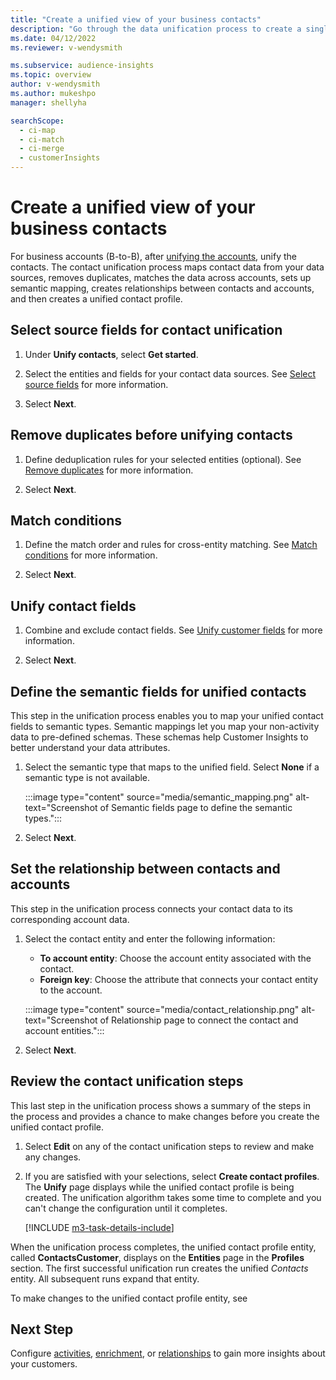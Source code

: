 ```yaml
---
title: "Create a unified view of your business contacts"
description: "Go through the data unification process to create a single master dataset of contacts."
ms.date: 04/12/2022
ms.reviewer: v-wendysmith

ms.subservice: audience-insights
ms.topic: overview
author: v-wendysmith
ms.author: mukeshpo
manager: shellyha

searchScope: 
  - ci-map
  - ci-match
  - ci-merge
  - customerInsights
---
```


# Create a unified view of your business contacts

For business accounts (B-to-B), after [unifying the accounts](map-entities.md), unify the contacts. The contact unification process maps contact data from your data sources, removes duplicates, matches the data across accounts, sets up semantic mapping, creates relationships between contacts and accounts, and then creates a unified contact profile.

## Select source fields for contact unification

1. Under **Unify contacts**, select **Get started**.

1. Select the entities and fields for your contact data sources. See [Select source fields](map-entities.md) for more information.

1. Select **Next**.

## Remove duplicates before unifying contacts

1. Define deduplication rules for your selected entities (optional). See [Remove duplicates](remove-duplicates.md) for more information.

1. Select **Next**.

## Match conditions

1. Define the match order and rules for cross-entity matching. See [Match conditions](match-entities.md) for more information.

1. Select **Next**.

## Unify contact fields

1. Combine and exclude contact fields. See [Unify customer fields](merge-entities.md) for more information.

1. Select **Next**.

## Define the semantic fields for unified contacts

This step in the unification process enables you to map your unified contact fields to semantic types. Semantic mappings let you map your non-activity data to pre-defined schemas. These schemas help Customer Insights to better understand your data attributes.

1. Select the semantic type that maps to the unified field. Select **None** if a semantic type is not available.

   :::image type="content" source="media/semantic_mapping.png" alt-text="Screenshot of Semantic fields page to define the semantic types.":::

1. Select **Next**.

## Set the relationship between contacts and accounts

This step in the unification process connects your contact data to its corresponding account data.

1. Select the contact entity and enter the following information:

   - **To account entity**: Choose the account entity associated with the contact.
   - **Foreign key**: Choose the attribute that connects your contact entity to the account.

   :::image type="content" source="media/contact_relationship.png" alt-text="Screenshot of Relationship page to connect the contact and account entities.":::

1. Select **Next**.

## Review the contact unification steps

This last step in the unification process shows a summary of the steps in the process and provides a chance to make changes before you create the unified contact profile.

1. Select **Edit** on any of the contact unification steps to review and make any changes.

1. If you are satisfied with your selections, select **Create contact profiles**. The **Unify** page displays while the unified contact profile is being created. The unification algorithm takes some time to complete and you can't change the configuration until it completes.

   [!INCLUDE [m3-task-details-include](../includes/m3-task-details.md)]

When the unification process completes, the unified contact profile entity, called **ContactsCustomer**, displays on the **Entities** page in the **Profiles** section. The first successful unification run creates the unified *Contacts* entity. All subsequent runs expand that entity.

To make changes to the unified contact profile entity, see

## Next Step

Configure [activities](activities.md), [enrichment](enrichment-hub.md), or [relationships](relationships.md) to gain more insights about your customers.
